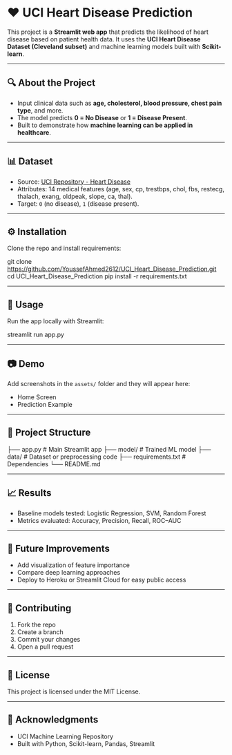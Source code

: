 # ❤️ UCI Heart Disease Prediction

This project is a **Streamlit web app** that predicts the likelihood of heart disease based on patient health data. It uses the **UCI Heart Disease Dataset (Cleveland subset)** and machine learning models built with **Scikit-learn**.

---

## 🔍 About the Project
- Input clinical data such as **age, cholesterol, blood pressure, chest pain type**, and more.  
- The model predicts **0 = No Disease** or **1 = Disease Present**.  
- Built to demonstrate how **machine learning can be applied in healthcare**.

---

## 📊 Dataset
- Source: [UCI Repository - Heart Disease](https://archive.ics.uci.edu/dataset/45/heart%2Bdisease)  
- Attributes: 14 medical features (age, sex, cp, trestbps, chol, fbs, restecg, thalach, exang, oldpeak, slope, ca, thal).  
- Target: `0` (no disease), `1` (disease present).

---

## ⚙️ Installation

Clone the repo and install requirements:

git clone https://github.com/YoussefAhmed2612/UCI_Heart_Disease_Prediction.git
cd UCI_Heart_Disease_Prediction
pip install -r requirements.txt


---

## 🚀 Usage

Run the app locally with Streamlit:

streamlit run app.py


---

## 📷 Demo

Add screenshots in the `assets/` folder and they will appear here:

- Home Screen  
- Prediction Example

---

## 📂 Project Structure

├── app.py # Main Streamlit app
├── model/ # Trained ML model
├── data/ # Dataset or preprocessing code
├── requirements.txt # Dependencies
└── README.md


---

## 📈 Results

- Baseline models tested: Logistic Regression, SVM, Random Forest  
- Metrics evaluated: Accuracy, Precision, Recall, ROC–AUC

---

## 🔮 Future Improvements

- Add visualization of feature importance  
- Compare deep learning approaches  
- Deploy to Heroku or Streamlit Cloud for easy public access

---

## 🤝 Contributing

1. Fork the repo  
2. Create a branch  
3. Commit your changes  
4. Open a pull request

---

## 📜 License

This project is licensed under the MIT License.

---

## 🙏 Acknowledgments

- UCI Machine Learning Repository  
- Built with Python, Scikit-learn, Pandas, Streamlit

